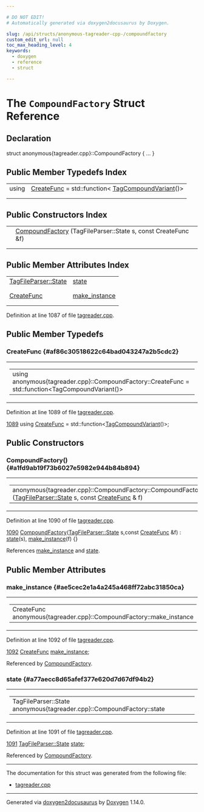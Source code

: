 ```yaml
---

# DO NOT EDIT!
# Automatically generated via doxygen2docusaurus by Doxygen.

slug: /api/structs/anonymous-tagreader-cpp-/compoundfactory
custom_edit_url: null
toc_max_heading_level: 4
keywords:
  - doxygen
  - reference
  - struct

---
```


<div class="doxyPage">

# The `CompoundFactory` Struct Reference



## Declaration

<div class="doxyDeclaration">
struct anonymous{tagreader.cpp}::CompoundFactory { ... }
</div>

## Public Member Typedefs Index

<table class="doxyMembersIndex">

<tr class="doxyMemberIndexItem">
<td class="doxyMemberIndexItemType" align="left" valign="top">using</td>
<td class="doxyMemberIndexItemName" align="left" valign="top"><a href="#af86c30518622c64bad043247a2b5cdc2">CreateFunc</a> = std::function&lt; <a href="/web-doxygen/docs/api/classes/anonymous-tagreader-cpp-/tagcompoundvariant">TagCompoundVariant</a>()&gt;</td>
</tr>
<tr class="doxyMemberIndexDescription">
<td class="doxyMemberIndexDescriptionLeft"></td>
<td class="doxyMemberIndexDescriptionRight">
</td>
</tr>
<tr class="doxyMemberIndexSeparator">
<td class="doxyMemberIndexSeparator" colspan="2"></td>
</tr>

</table>

## Public Constructors Index

<table class="doxyMembersIndex">

<tr class="doxyMemberIndexItem">
<td class="doxyMemberIndexItemType" align="left" valign="top"></td>
<td class="doxyMemberIndexItemName" align="left" valign="top"><a href="#a1fd9ab19f73b6027e5982e944b84b894">CompoundFactory</a> (TagFileParser::State s, const CreateFunc &amp;f)</td>
</tr>
<tr class="doxyMemberIndexDescription">
<td class="doxyMemberIndexDescriptionLeft"></td>
<td class="doxyMemberIndexDescriptionRight">
</td>
</tr>
<tr class="doxyMemberIndexSeparator">
<td class="doxyMemberIndexSeparator" colspan="2"></td>
</tr>

</table>

## Public Member Attributes Index

<table class="doxyMembersIndex">

<tr class="doxyMemberIndexItem">
<td class="doxyMemberIndexItemType" align="left" valign="top"><a href="/web-doxygen/docs/api/classes/anonymous-tagreader-cpp-/tagfileparser/#a7a2a20ef2fb10c1c35e093f0c3f41f85">TagFileParser::State</a></td>
<td class="doxyMemberIndexItemName" align="left" valign="top"><a href="#a77aecc8d65afef377e620d7d67df94b2">state</a></td>
</tr>
<tr class="doxyMemberIndexDescription">
<td class="doxyMemberIndexDescriptionLeft"></td>
<td class="doxyMemberIndexDescriptionRight">
</td>
</tr>
<tr class="doxyMemberIndexSeparator">
<td class="doxyMemberIndexSeparator" colspan="2"></td>
</tr>

<tr class="doxyMemberIndexItem">
<td class="doxyMemberIndexItemType" align="left" valign="top"><a href="#af86c30518622c64bad043247a2b5cdc2">CreateFunc</a></td>
<td class="doxyMemberIndexItemName" align="left" valign="top"><a href="#ae5cec2e1a4a245a468ff72abc31850ca">make_instance</a></td>
</tr>
<tr class="doxyMemberIndexDescription">
<td class="doxyMemberIndexDescriptionLeft"></td>
<td class="doxyMemberIndexDescriptionRight">
</td>
</tr>
<tr class="doxyMemberIndexSeparator">
<td class="doxyMemberIndexSeparator" colspan="2"></td>
</tr>

</table>


<p>Definition at line 1087 of file <a href="/web-doxygen/docs/api/files/src/tagreader-cpp">tagreader.cpp</a>.</p>


<div class="doxySectionDef">

## Public Member Typedefs

### CreateFunc {#af86c30518622c64bad043247a2b5cdc2}

<div class="doxyMemberItem">
<div class="doxyMemberProto">
<table class="doxyMemberLabels">
<tr class="doxyMemberLabels">
<td class="doxyMemberLabelsLeft">
<table class="doxyMemberName">
<tr>
<td class="doxyMemberName">using anonymous{tagreader.cpp}::CompoundFactory::CreateFunc =  std::function&lt;TagCompoundVariant()&gt;</td>
</tr>
</table>
</td>
</tr>
</table>
</div>
<div class="doxyMemberDoc">



<p>Definition at line 1089 of file <a href="/web-doxygen/docs/api/files/src/tagreader-cpp">tagreader.cpp</a>.</p>


<div class="doxyProgramListing">

<div class="doxyCodeLine"><span class="doxyLineNumber"><a href="#af86c30518622c64bad043247a2b5cdc2">1089</a></span><span class="doxyLineContent"><span class="doxyHighlight">  </span><span class="doxyHighlightKeyword">using </span><span class="doxyHighlight"><a href="#af86c30518622c64bad043247a2b5cdc2">CreateFunc</a> = std::function&lt;<a href="/web-doxygen/docs/api/classes/anonymous-tagreader-cpp-/tagcompoundvariant">TagCompoundVariant</a>()&gt;;</span></span></div>

</div>

</div>
</div>

</div>

<div class="doxySectionDef">

## Public Constructors

### CompoundFactory() {#a1fd9ab19f73b6027e5982e944b84b894}

<div class="doxyMemberItem">
<div class="doxyMemberProto">
<table class="doxyMemberLabels">
<tr class="doxyMemberLabels">
<td class="doxyMemberLabelsLeft">
<table class="doxyMemberName">
<tr>
<td class="doxyMemberName">anonymous{tagreader.cpp}::CompoundFactory::CompoundFactory (<a href="/web-doxygen/docs/api/classes/anonymous-tagreader-cpp-/tagfileparser/#a7a2a20ef2fb10c1c35e093f0c3f41f85">TagFileParser::State</a> s, const <a href="#af86c30518622c64bad043247a2b5cdc2">CreateFunc</a> &amp; f)</td>
</tr>
</table>
</td>
<td class="doxyMemberLabelsRight">
<span class="doxyMemberLabels">
<span class="doxyMemberLabel inline">inline</span>
</span>
</td>
</tr>
</table>
</div>
<div class="doxyMemberDoc">



<p>Definition at line 1090 of file <a href="/web-doxygen/docs/api/files/src/tagreader-cpp">tagreader.cpp</a>.</p>


<div class="doxyProgramListing">

<div class="doxyCodeLine"><span class="doxyLineNumber"><a href="#a1fd9ab19f73b6027e5982e944b84b894">1090</a></span><span class="doxyLineContent"><span class="doxyHighlight">  <a href="#a1fd9ab19f73b6027e5982e944b84b894">CompoundFactory</a>(<a href="/web-doxygen/docs/api/classes/anonymous-tagreader-cpp-/tagfileparser/#a7a2a20ef2fb10c1c35e093f0c3f41f85">TagFileParser::State</a> s,</span><span class="doxyHighlightKeyword">const</span><span class="doxyHighlight"> <a href="#af86c30518622c64bad043247a2b5cdc2">CreateFunc</a> &amp;f) : <a href="#a77aecc8d65afef377e620d7d67df94b2">state</a>(s), <a href="#ae5cec2e1a4a245a468ff72abc31850ca">make_instance</a>(f) {}</span></span></div>

</div>


<p>References <a href="#ae5cec2e1a4a245a468ff72abc31850ca">make_instance</a> and <a href="#a77aecc8d65afef377e620d7d67df94b2">state</a>.</p>

</div>
</div>

</div>

<div class="doxySectionDef">

## Public Member Attributes

### make\_instance {#ae5cec2e1a4a245a468ff72abc31850ca}

<div class="doxyMemberItem">
<div class="doxyMemberProto">
<table class="doxyMemberLabels">
<tr class="doxyMemberLabels">
<td class="doxyMemberLabelsLeft">
<table class="doxyMemberName">
<tr>
<td class="doxyMemberName">CreateFunc anonymous{tagreader.cpp}::CompoundFactory::make_instance</td>
</tr>
</table>
</td>
</tr>
</table>
</div>
<div class="doxyMemberDoc">



<p>Definition at line 1092 of file <a href="/web-doxygen/docs/api/files/src/tagreader-cpp">tagreader.cpp</a>.</p>


<div class="doxyProgramListing">

<div class="doxyCodeLine"><span class="doxyLineNumber"><a href="#ae5cec2e1a4a245a468ff72abc31850ca">1092</a></span><span class="doxyLineContent"><span class="doxyHighlight">  <a href="#af86c30518622c64bad043247a2b5cdc2">CreateFunc</a> <a href="#ae5cec2e1a4a245a468ff72abc31850ca">make_instance</a>;</span></span></div>

</div>


<p>Referenced by <a href="#a1fd9ab19f73b6027e5982e944b84b894">CompoundFactory</a>.</p>

</div>
</div>

### state {#a77aecc8d65afef377e620d7d67df94b2}

<div class="doxyMemberItem">
<div class="doxyMemberProto">
<table class="doxyMemberLabels">
<tr class="doxyMemberLabels">
<td class="doxyMemberLabelsLeft">
<table class="doxyMemberName">
<tr>
<td class="doxyMemberName">TagFileParser::State anonymous{tagreader.cpp}::CompoundFactory::state</td>
</tr>
</table>
</td>
</tr>
</table>
</div>
<div class="doxyMemberDoc">



<p>Definition at line 1091 of file <a href="/web-doxygen/docs/api/files/src/tagreader-cpp">tagreader.cpp</a>.</p>


<div class="doxyProgramListing">

<div class="doxyCodeLine"><span class="doxyLineNumber"><a href="#a77aecc8d65afef377e620d7d67df94b2">1091</a></span><span class="doxyLineContent"><span class="doxyHighlight">  <a href="/web-doxygen/docs/api/classes/anonymous-tagreader-cpp-/tagfileparser/#a7a2a20ef2fb10c1c35e093f0c3f41f85">TagFileParser::State</a> <a href="#a77aecc8d65afef377e620d7d67df94b2">state</a>;</span></span></div>

</div>


<p>Referenced by <a href="#a1fd9ab19f73b6027e5982e944b84b894">CompoundFactory</a>.</p>

</div>
</div>

</div>

<hr/>

The documentation for this struct was generated from the following file:

<ul>
<li><a href="/web-doxygen/docs/api/files/src/tagreader-cpp">tagreader.cpp</a></li>
</ul>

<hr/>

<p class="doxyGeneratedBy">Generated via <a href="https://github.com/xpack/doxygen2docusaurus">doxygen2docusaurus</a> by <a href="https://www.doxygen.nl">Doxygen</a> 1.14.0.</p>

</div>
